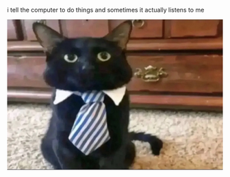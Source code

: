 i tell the computer to do things and sometimes it actually listens to me
<!--START_SECTION:update_image-->
<img src=https://raw.githubusercontent.com/sneakykestrel/sneakykestrel/main/.github/images/business.png height="" width="" align=left alt=kitty />
<!--END_SECTION:update_image-->

